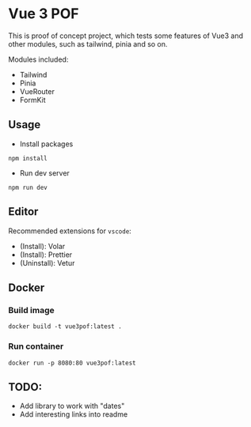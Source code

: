 # Vue 3 POF

This is proof of concept project, which tests some features of Vue3 and other modules, such as tailwind, pinia and so on.

Modules included:

- Tailwind
- Pinia
- VueRouter
- FormKit

## Usage

- Install packages

```
npm install
```

- Run dev server

```
npm run dev
```

## Editor

Recommended extensions for `vscode`:

- (Install): Volar
- (Install): Prettier
- (Uninstall): Vetur

## Docker

### Build image

```
docker build -t vue3pof:latest .
```

### Run container

```
docker run -p 8080:80 vue3pof:latest

```

## TODO:

- Add library to work with "dates"
- Add interesting links into readme
